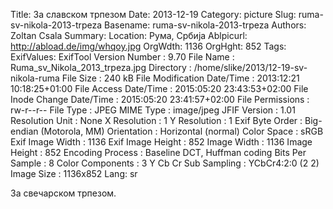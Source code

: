 Title: За славском трпезом
Date: 2013-12-19
Category: picture
Slug: ruma-sv-nikola-2013-trpeza
Basename: ruma-sv-nikola-2013-trpeza
Authors: Zoltan Csala
Summary:
Location: Рума, Србија
Ablpicurl: http://abload.de/img/whqoy.jpg
OrgWdth: 1136
OrgHght: 852
Tags:
ExifValues: ExifTool Version Number : 9.70
            File Name : Ruma_sv_Nikola_2013_trpeza.jpg
            Directory : /home/slike/2013/12-19-sv-nikola-ruma
            File Size : 240 kB
            File Modification Date/Time : 2013:12:21 10:18:25+01:00
            File Access Date/Time : 2015:05:20 23:43:53+02:00
            File Inode Change Date/Time : 2015:05:20 23:41:57+02:00
            File Permissions : rw-r--r--
            File Type : JPEG
            MIME Type : image/jpeg
            JFIF Version : 1.01
            Resolution Unit : None
            X Resolution : 1
            Y Resolution : 1
            Exif Byte Order : Big-endian (Motorola, MM)
            Orientation : Horizontal (normal)
            Color Space : sRGB
            Exif Image Width : 1136
            Exif Image Height : 852
            Image Width : 1136
            Image Height : 852
            Encoding Process : Baseline DCT, Huffman coding
            Bits Per Sample : 8
            Color Components : 3
            Y Cb Cr Sub Sampling : YCbCr4:2:0 (2 2)
            Image Size : 1136x852
Lang: sr

За свечарском трпезом.
